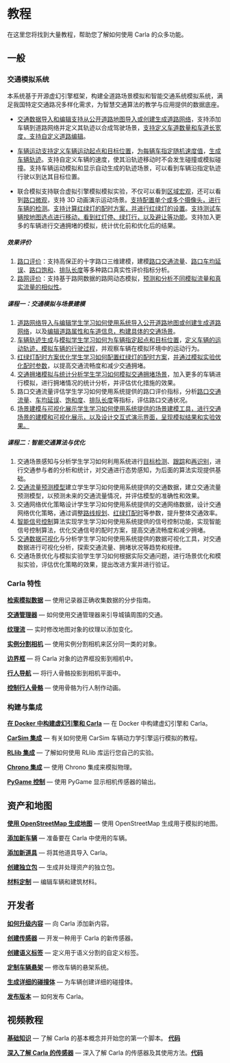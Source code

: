 # 教程

在这里您将找到大量教程，帮助您了解如何使用 Carla 的众多功能。


## 一般

### 交通模拟系统

本系统基于开源虚幻引擎框架，构建全道路场景模拟和智能交通系统模拟系统，满足我国特定交通路况多样化需求，为智慧交通算法的教学与应用提供的数据底座。

- [交通数据导入和编辑支持从公开道路地图导入或创建生成道路网络](course/scenario.md#generateMapByOpenMap)，支持添加车辆到道路网络并定义其轨迹以合成驾驶场景，[支持定义车道数量和车道长宽度，支持自定义道路编辑](course/scenario.md#sceneEditing)。
- [车辆运动支持定义车辆运动起点和目标位置](course/navigation.md#definePoint)，[为每辆车指定随机速度值](course/navigation.md#definePoint)，[生成车辆轨迹](course/navigation.md#generateTrajectory)。支持自定义车辆的速度，使其沿轨迹移动时不会发生碰撞或模拟碰撞。支持车辆运动模拟和显示自动生成的轨迹场景，可以看到车辆沿指定轨迹行驶以到达其目标位置。

- 联合模拟支持联合虚拟引擎模拟模拟实验，不仅可以看到[区域宏观](course/regional_macro.md)，还可以看到[路口微观](course/microscopic_Intersection_demo.md)，支持 3D 动画演示运动场景。[支持配置单个或多个摄像头，进行车辆的检测](course/multi-view_camera.md)。[支持计算红绿灯的配时方案，并进行红绿灯的设置](course/auto_signal_control.md)。[支持测试车辆按地图选点进行移动，看到红灯停、绿灯行，以及避让等功能](course/locate_moving.md)。支持加入更多的车辆进行交通拥堵的模拟，统计优化前和优化后的结果。

##### 效果评价

1. [路口评价](course/traffic_indicators.md)：支持高保正的十字路口三维建模，建模[路口交通流量](course/traffic_indicators.md#trafficFlow)、[路口车均延误](course/traffic_indicators.md#aveDelay)、[路口饱和](course/traffic_indicators.md#saturation)、[排队长度](course/traffic_indicators.md#queueLength)等多种路口真实性评价指标分析。
2. [路网评价](course/roadnet_evaluation.md)：支持基于路网数据的路网动态模拟，[预测和分析不同模拟流量和真实流量的相似性](course/roadnet_evaluation.md#predict_flow)。

##### 课程一：交通模拟与场景建模

1. [道路网络导入与编辑学生学习如何使用系统导入公开道路地图或创建生成道路网络](course/scenario.md#generateMapByOpenMap)，以及[编辑道路属性和车道信息，构建具体的交通场景](course/scenario.md#sceneEditing)。
2. [车辆轨迹生成](course/navigation.md#generateTrajectory)与[模拟学生学习如何为车辆指定起点和目标位置](course/navigation.md#definePoint)，[定义车辆的运动轨迹，模拟车辆的行驶过程](course/trajectory_tracking.md)，并观察车辆在模拟环境中的运动行为。
3. [红绿灯配时方案优化学生学习如何配置红绿灯的配时方案](course/signal_control.md)，[并通过模拟实验优化配时参数](course/auto_signal_control.md)，以提高交通流畅度和减少交通拥堵。
4. [交通拥堵模拟与统计分析学生学习如何模拟交通拥堵场景](course/congestion_sim.md)，加入更多的车辆进行模拟，进行拥堵情况的统计分析，并评估优化措施的效果。
5. 路口交通流量评估学生学习如何使用系统提供的路口评价指标，分析[路口交通流量](course/traffic_indicators.md#trafficFlow)、[车均延误](course/traffic_indicators.md#aveDelay)、[饱和度](course/traffic_indicators.md#saturation)、[排队长度](course/traffic_indicators.md#queueLength)等指标，评估路口交通状况。
6. [场景建模与可视化展示学生学习如何使用系统提供的场景建模工具，进行交通场景的建模和可视化展示，以及设计交互式演示界面，呈现模拟结果和实验效果。](adv_digital_twin.md)

##### 课程二：智能交通算法与优化

1. 交通场景感知与分析学生学习如何利用系统进行[目标检测](course/object_detection.md)、[跟踪](course/trajectory_tracking.md)和[再识别](course/recognize.md)，进行交通参与者的分析和统计，对交通进行态势感知，为后面的算法实现提供基础。
2. [交通流量预测模型](tuto_G_traffic_prediction.md)建立学生学习如何使用系统提供的交通数据，建立交通流量预测模型，以预测未来的交通流量情况，并评估模型的准确性和效果。
3. 交通网络优化策略设计学生学习如何使用系统提供的交通网络数据，设计交通网络优化策略，通过调整[路线规划](course/motion_planning.md)、[红绿灯配时](course/signal_control.md)等参数，提升整体交通效率。
4. [智能信号控制](course/signal_control.md)算法实现学生学习如何使用系统提供的信号控制功能，实现智能信号控制算法，优化交通信号的配时方案，提高交通流畅度和减少拥堵。
5. [交通数据可视化](course/visualization.md)与分析学生学习如何使用系统提供的数据可视化工具，对交通数据进行可视化分析，探索交通流量、拥堵状况等趋势和规律。
6. 交通场景优化与模拟实验学生学习如何根据实际交通问题，进行场景优化和模拟实验，评估优化策略的效果，提出改进方案并进行验证。


### Carla 特性

[__检索模拟数据__](tuto_G_retrieve_data.md) — 使用记录器正确收集数据的分步指南。

[__交通管理器__](tuto_G_traffic_manager.md) — 如何使用交通管理器来引导城镇周围的交通。

[__纹理流__](tuto_G_texture_streaming.md) — 实时修改地图对象的纹理以添加变化。

[__实例分割相机__](tuto_G_instance_segmentation_sensor.md) — 使用实例分割相机来区分同一类的对象。

[__边界框__](tuto_G_bounding_boxes.md) — 将  Carla 对象的边界框投影到相机中。  

[__行人导航__](tuto_G_pedestrian_navigation.md) — 将行人骨骼投影到相机平面中。

[__控制行人骨骼__](tuto_G_control_walker_skeletons.md) — 使用骨骼为行人制作动画。


### 构建与集成

[__在 Docker 中构建虚幻引擎和 Carla__](build_docker_unreal.md) — 在 Docker 中构建虚幻引擎和 Carla。

[__CarSim 集成__](tuto_G_carsim_integration.md) — 有关如何使用 CarSim 车辆动力学引擎运行模拟的教程。

[__RLlib 集成__](tuto_G_rllib_integration.md) — 了解如何使用 RLlib 库运行您自己的实验。

[__Chrono 集成__](tuto_G_chrono.md) —  使用 Chrono 集成来模拟物理。

[__PyGame 控制__](tuto_G_pygame.md) — 使用 PyGame 显示相机传感器的输出。


## 资产和地图

[__使用 OpenStreetMap 生成地图__](tuto_G_openstreetmap.md) — 使用 OpenStreetMap 生成用于模拟的地图。 

[__添加新车辆__](tuto_A_add_vehicle.md) — 准备要在 Carla 中使用的车辆。

[__添加新道具__](tuto_A_add_props.md) — 将其他道具导入 Carla。

[__创建独立包__](tuto_A_create_standalone.md) — 生成并处理资产的独立包。 

[__材料定制__](tuto_A_material_customization.md) — 编辑车辆和建筑材料。


## 开发者

[__如何升级内容__](tuto_D_contribute_assets.md) —  向 Carla 添加新内容。

[__创建传感器__](tuto_D_create_sensor.md) — 开发一种用于 Carla 的新传感器。 

[__创建语义标签__](tuto_D_create_semantic_tags.md) — 定义用于语义分割的自定义标签。  

[__定制车辆悬架__](tuto_D_customize_vehicle_suspension.md) —  修改车辆的悬架系统。  

[__生成详细的碰撞体__](tuto_D_generate_colliders.md) — 为车辆创建详细的碰撞体。  

[__发布版本__](tuto_D_make_release.md) — 如何发布 Carla。


## 视频教程

[__基础知识__](https://www.youtube.com/watch?v=pONr1R1dy88) — 了解 Carla 的基本概念并开始您的第一个脚本。 [__代码__](https://carla-releases.s3.eu-west-3.amazonaws.com/Docs/Fundamentals.ipynb)  

[__深入了解 Carla 的传感器__](https://www.youtube.com/watch?v=om8klsBj4rc) — 深入了解 Carla 的传感器及其使用方法。[__代码__](https://carla-releases.s3.eu-west-3.amazonaws.com/Docs/Sensors_code.zip)
